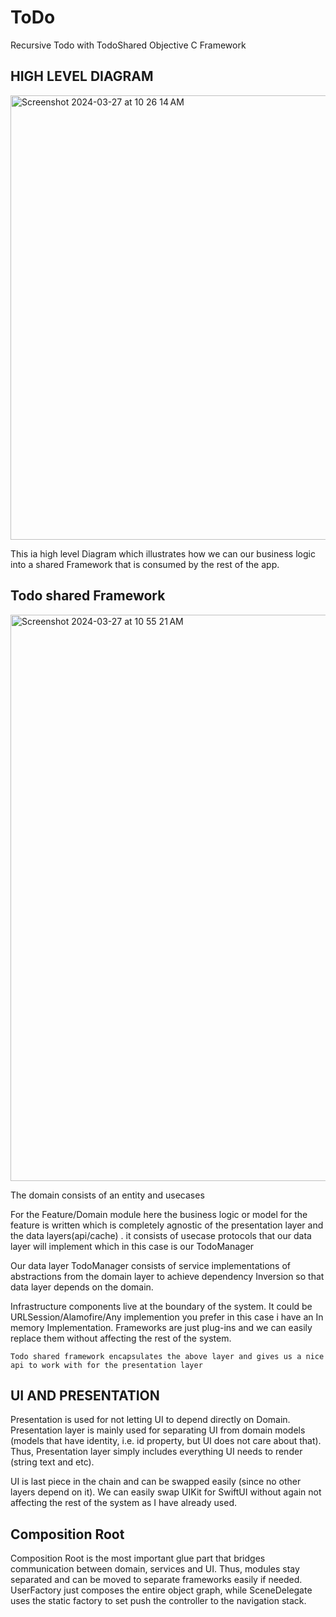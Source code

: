 # ToDo
Recursive Todo with TodoShared Objective C Framework

## HIGH LEVEL DIAGRAM
<img width="711" alt="Screenshot 2024-03-27 at 10 26 14 AM" src="https://github.com/abdahad1996/ToDo/assets/28492677/656885c6-e6cb-4e9c-ad47-29dcd98991ea">

This ia high level Diagram which illustrates how we can our business logic into a shared Framework that is consumed by the rest of the app.

## Todo shared Framework
<img width="906" alt="Screenshot 2024-03-27 at 10 55 21 AM" src="https://github.com/abdahad1996/ToDo/assets/28492677/18b208f8-cf87-4076-8c13-83fd9134d3cb">

The domain consists of an entity and usecases 

For the Feature/Domain module here the business logic or model for the feature is written which is completely agnostic of the presentation layer and the data layers(api/cache) . it consists of usecase protocols that our data layer will implement which in this case is our TodoManager

Our data layer TodoManager consists of service implementations of abstractions from the domain layer to achieve dependency Inversion so that data layer depends on the domain.

Infrastructure components live at the boundary of the system. It could be URLSession/Alamofire/Any implemention you prefer in this case i have an In memory Implementation. Frameworks are just plug-ins and we can easily replace them without affecting the rest of the system.

`Todo shared framework encapsulates the above layer and gives us a nice api to work with for the presentation layer`

## UI AND PRESENTATION
Presentation is used for not letting UI to depend directly on Domain. Presentation layer is mainly used for separating UI from domain models (models that have identity, i.e. id property, but UI does not care about that). Thus, Presentation layer simply includes everything UI needs to render (string text and etc).

UI is last piece in the chain and can be swapped easily (since no other layers depend on it). We can easily swap UIKit for SwiftUI without again not affecting the rest of the system as I have already used.

## Composition Root
Composition Root is the most important glue part that bridges communication between domain, services and UI.  Thus, modules stay separated and can be moved to separate frameworks easily if needed. UserFactory just composes the entire object graph, while SceneDelegate uses the static factory to set push the controller to the navigation stack.
